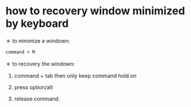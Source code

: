 # how to recovery window minimized by keyboard


＊ to minimize a windown:

```keyboard
command + M
```


＊ to recovery the windown:

1. command + tab then  only  keep command hold on

3. press option/alt

4. release command.

